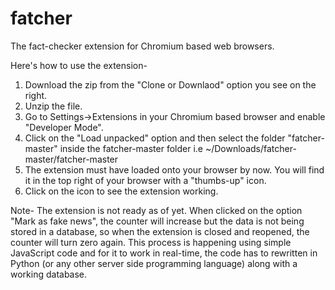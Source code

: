 # fatcher
The fact-checker extension for Chromium based web browsers.

Here's how to use the extension-
1. Download the zip from the "Clone or Downlaod" option you see on the right.
2. Unzip the file.
3. Go to Settings->Extensions in your Chromium based browser and enable "Developer Mode".
4. Click on the "Load unpacked" option and then select the folder "fatcher-master" inside the fatcher-master folder i.e ~/Downloads/fatcher-master/fatcher-master
5. The extension must have loaded onto your browser by now. You will find it in the top right of your browser with a "thumbs-up" icon. 
6. Click on the icon to see the extension working.

Note- The extension is not ready as of yet. When clicked on the option "Mark as fake news", the counter will increase but the data is not being stored in a database, so when the extension is closed and reopened, the counter will turn zero again. This process is happening using simple JavaScript code and for it to work in real-time, the code has to rewritten in Python (or any other server side programming language) along with a working database.
